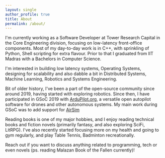```yaml
---
layout: single
author_profile: true
title: About
permalink: /about/
---
```


I'm currently working as a Software Developer at Tower Research Capital in the Core Engineering division, focusing on low-latency front-office components. Most of my day-to-day work is in C++, with sprinkling of Python, Shell scripting for extra flavour. Prior to that I graduated from IIT Madras with a Bachelors in Computer Science.

I'm interested in building low latency systems, Operating Systems, designing for scalability and also dabble a bit in Distributed Systems, Machine Learning, Robotics and Systems Engineering.

Bit of older history, I've been a part of the open-source community since around 2019, having started with exploring robotics. Since then, I have participated in GSoC 2019 with [ArduPilot.org](https://ardupilot.org/), a versatile open autopilot software for drones and other autonomous systems. My main work during GSoC was to add support for [AirSim](https://github.com/microsoft/airsim/)

Reading books is one of my major hobbies, and I enjoy reading technical books and fiction novels (primarily fantasy, and also exploring SciFi, LitRPG). I've also recently started focusing more on my health and going to gym regularly, and play Table Tennis, Badminton recreationally.

Reach out if you want to discuss anything related to programming, tech or even novels (ps. reading Malazan Book of the Fallen currently)!

